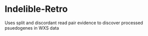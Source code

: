 # Indelible-Retro

Uses split and discordant read pair evidence to discover processed psuedogenes in WXS data

